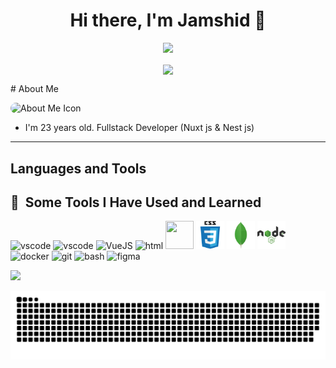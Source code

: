 
<h1 align="center">Hi there, I'm Jamshid 👋 </h1> 





<p align="center">
 <a href="#" alt="Jamshid's github stats">
  <img src="https://github-readme-stats.vercel.app/api?username=feylon&theme=tokyonight&show_icons=true" />

 </a>
</p>
<!-- ---- -->
<p align="center">
<img align="center" src="https://github-readme-stats.vercel.app/api/top-langs/?username=feylon&layout=compact&theme=onedark&hide=css,html,jupyter+notebook" />	

</p>	
<!-- --- -->
# About Me

<img 
  src="https://avatars.githubusercontent.com/u/129485306?v=4" 
  alt="About Me Icon" 
  style="width:50px; height:50px; border-radius: 25px;"
/>

- I'm 23 years old.
Fullstack Developer (Nuxt js & Nest js)
---

## Languages and Tools

<h2> 🚀 &nbsp;Some Tools I Have Used and Learned</h2>
<p align="left">
<img src="https://camo.githubusercontent.com/4b0000b8e7a6449a924fe0212093b9f3936ef80cc8fdfbb770baad58f58b8c2c/68747470733a2f2f6e6573746a732e636f6d2f696d672f6c6f676f2d736d616c6c2e737667" alt="vscode" width="45" height="45"/> 
<img src="https://cdn.jsdelivr.net/gh/devicons/devicon/icons/vscode/vscode-original.svg" alt="vscode" width="45" height="45"/>

<img src="https://cdn.jsdelivr.net/gh/devicons/devicon/icons/vuejs/vuejs-original-wordmark.svg" alt="VueJS" width="45" height="45"/>
<img src="https://cdn.jsdelivr.net/gh/devicons/devicon/icons/html5/html5-original.svg" alt="html" width="45" height="45"/>
<img src="https://cdn.jsdelivr.net/gh/devicons/devicon@latest/icons/bootstrap/bootstrap-original-wordmark.svg" width="45" height="45" />
<img src="https://raw.githubusercontent.com/devicons/devicon/master/icons/css3/css3-original-wordmark.svg" alt="css3" width="45" height="45" />
<img src="https://raw.githubusercontent.com/devicons/devicon/master/icons/mongodb/mongodb-original.svg" alt="mongodb" width="45" height="45" />
<img src="https://raw.githubusercontent.com/devicons/devicon/master/icons/nodejs/nodejs-original-wordmark.svg" alt="nodejs" width="45" height="45" />
<img src="https://cdn.jsdelivr.net/gh/devicons/devicon/icons/docker/docker-original.svg" alt="docker" width="45" height="45"/>
<img src="https://cdn.jsdelivr.net/gh/devicons/devicon/icons/git/git-original.svg" alt="git" width="45" height="45"/>
<img src="https://cdn.jsdelivr.net/gh/devicons/devicon/icons/bash/bash-original.svg" alt="bash" width="45" height="45"/>
<img src="https://cdn.jsdelivr.net/gh/devicons/devicon/icons/figma/figma-original.svg" alt="figma" width="45" height="45"/>   
</p>


<img src="https://capsule-render.vercel.app/api?type=waving&color=gradient&height=60&section=footer&width=100"/>

![Snake animation](https://raw.githubusercontent.com/platane/platane/output/github-contribution-grid-snake-dark.svg)


